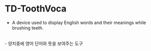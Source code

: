 # TD-ToothVoca

- A device used to display English words and their meanings while brushing teeth.
</br>
- 양치중에 영어 단어와 뜻을 보여주는 도구
